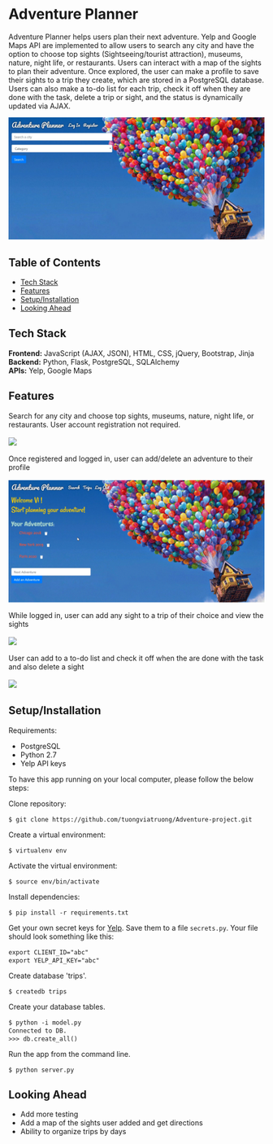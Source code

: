 # Adventure Planner
Adventure Planner helps users plan their next adventure. Yelp and Google Maps API are implemented to allow users to search any city and have the option to choose top sights (Sightseeing/tourist attraction), museums, nature, night life, or restaurants. Users can interact with a map of the sights to plan their adventure. Once explored, the user can make a profile to save their sights to a trip they create, which are stored in a PostgreSQL database. Users can also make a to-do list for each trip, check it off when they are done with the task, delete a trip or sight, and the status is dynamically updated via AJAX.

<img src="/static/_readme-img/homepage.JPG">

## Table of Contents

* [Tech Stack](#tech-stack)
* [Features](#features)
* [Setup/Installation](#installation)
* [Looking Ahead](#future)

## <a name="tech-stack"></a>Tech Stack

__Frontend:__ JavaScript (AJAX, JSON), HTML, CSS, jQuery, Bootstrap, Jinja <br>
__Backend:__ Python, Flask, PostgreSQL, SQLAlchemy<br>
__APIs:__ Yelp, Google Maps <br>

## <a name="features"></a> Features

Search for any city and choose top sights, museums, nature, night life, or restaurants. User account registration not required. <br><br>
<img src="/static/_readme-img/search.gif">

Once registered and logged in, user can add/delete an adventure to their profile<br><br>
<img src="/static/_readme-img/profile.gif">

While logged in, user can add any sight to a trip of their choice and view the sights <br><br>
<img src="/static/_readme-img/addsight.gif">

User can add to a to-do list and check it off when the are done with the task and also delete a sight <br><br>
<img src="/static/_readme-img/todo.gif">

## <a name="installation"></a>Setup/Installation

Requirements:

- PostgreSQL
- Python 2.7
- Yelp API keys

To have this app running on your local computer, please follow the below steps:

Clone repository:
```
$ git clone https://github.com/tuongviatruong/Adventure-project.git
```
Create a virtual environment:
```
$ virtualenv env
```
Activate the virtual environment:
```
$ source env/bin/activate
```
Install dependencies:
```
$ pip install -r requirements.txt
```
Get your own secret keys for [Yelp](https://www.yelp.com/developers/documentation/v3/authentication). Save them to a file `secrets.py`. Your file should look something like this:
```
export CLIENT_ID="abc"
export YELP_API_KEY="abc"
```
Create database 'trips'.
```
$ createdb trips
```
Create your database tables.
```
$ python -i model.py
Connected to DB.
>>> db.create_all()

```
Run the app from the command line.
```
$ python server.py
```

## <a name='future'></a> Looking Ahead
* Add more testing
* Add a map of the sights user added and get directions
* Ability to organize trips by days
